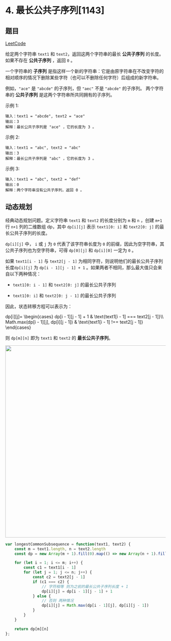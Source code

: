 # 4. 最长公共子序列[1143]

## 题目

[LeetCode](https://leetcode.cn/problems/longest-common-subsequence/)

给定两个字符串 `text1` 和 `text2`，返回这两个字符串的最长 **公共子序列** 的长度。如果不存在 **公共子序列** ，返回 `0` 。

一个字符串的 **子序列** 是指这样一个新的字符串：它是由原字符串在不改变字符的相对顺序的情况下删除某些字符（也可以不删除任何字符）后组成的新字符串。

例如，`"ace"` 是 `"abcde"` 的子序列，但 `"aec"` 不是 `"abcde"` 的子序列。
两个字符串的 **公共子序列** 是这两个字符串所共同拥有的子序列。

示例 1:

```
输入：text1 = "abcde", text2 = "ace" 
输出：3  
解释：最长公共子序列是 "ace" ，它的长度为 3 。
```

示例 2:

```
输入：text1 = "abc", text2 = "abc"
输出：3
解释：最长公共子序列是 "abc" ，它的长度为 3 。
```

示例 3:

```
输入：text1 = "abc", text2 = "def"
输出：0
解释：两个字符串没有公共子序列，返回 0 。
```

## 动态规划

经典动态规划问题。定义字符串 `text1` 和 `text2` 的长度分别为 `m` 和 `n` ，创建 `m+1` 行 `n+1` 列的二维数组 dp，其中 `dp[i][j]` 表示 `text1[0: i]`  和 `text2[0: j]` 的最长公共子序列的长度。

`dp[i][j]` 中， `i` 或 `j` 为 `0` 代表了该字符串长度为 `0` 的前缀，因此为空字符串，其公共子序列也为空字符串，可得 `dp[0][j]` 和 `dp[i][0]` 一定为 `0` 。

如果 `text1[i - 1]` 与 `text2[j - 1]` 为相同字符，则说明他们的最长公共子序列长度`dp[i][j]` 为 `dp[i - 1][j - 1] + 1` 。如果两者不相同，那么最大值只会来自以下两种情况：

+ `text1[0: i - 1]` 和 `text2[0: j]` 的最长公共子序列

+ `text1[0: i]` 和 `text2[0: j - 1]` 的最长公共子序列

因此，状态转移方程可以表示为：

<latexDisplay>
dp[i][j]=
\begin{cases}
dp[i - 1][j - 1] + 1 & \text{text1[i - 1] === text2[j - 1]}\\
Math.max(dp[i - 1][j], dp[i][j - 1]) & \text{text1[i - 1] !== text2[j - 1]}
\end{cases}
</latexDisplay>

则 `dp[m][n]` 即为 `text1` 和 `text2` 的 **最长公共子序列**。

<img title="" src="https://pic.leetcode-cn.com/1617411822-KhEKGw-image.png" alt="" width="603">

```javascript
var longestCommonSubsequence = function(text1, text2) {
    const m = text1.length, n = text2.length
    const dp = new Array(m + 1).fill(0).map(() => new Array(n + 1).fill(0))

    for (let i = 1; i <= m; i++) {
        const c1 = text1[i - 1]
        for (let j = 1; j <= n; j++) {
            const c2 = text2[j - 1]
            if (c1 === c2) {
                // 字符相等 则为之前的最长公共子序列长度 + 1
                dp[i][j] = dp[i - 1][j - 1] + 1
            } else {
                // 否则 两种情况
                dp[i][j] = Math.max(dp[i - 1][j], dp[i][j - 1])
            }
        }
    }

    return dp[m][n]
};
```